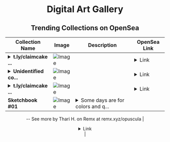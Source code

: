 <div align="center">

# Digital Art Gallery

## Trending Collections on OpenSea

| Collection Name                       | Image                                                                                     | Description                       | OpenSea Link                                                                                          |
|---------------------------------------|-------------------------------------------------------------------------------------------|-----------------------------------|--------------------------------------------------------------------------------------------------------|
| **<details><summary>t.ly/claimcake ...</summary>t.ly/claimcake - PancakeSwap V4</details>** | ![Image](https://i.seadn.io/s/raw/files/9052e9fdcde6c8115be9d4cf4bb70596.png?w=500&auto=format?w=200&auto=format) |  | <details><summary>Link</summary>[t.ly/claimcake - PancakeSwap V4](https://opensea.io/collection/t-ly-claimcake-pancakeswap-v4-1214)</details> |
| **<details><summary>Unidentified co...</summary>Unidentified contract 5d373ab3-6933-4824-8a12-0ffdd3ec67f6</details>** | ![Image](https://i.seadn.io/s/raw/files/a7555bde3b0244c1461d2db945f9d545.gif?w=500&auto=format?w=200&auto=format) |  | <details><summary>Link</summary>[Unidentified contract 5d373ab3-6933-4824-8a12-0ffdd3ec67f6](https://opensea.io/collection/unidentified-contract-5d373ab3-6933-4824-8a12-0ffd)</details> |
| **<details><summary>t.ly/claimcake ...</summary>t.ly/claimcake - PancakeSwap V4</details>** | ![Image](https://i.seadn.io/s/raw/files/9052e9fdcde6c8115be9d4cf4bb70596.png?w=500&auto=format?w=200&auto=format) |  | <details><summary>Link</summary>[t.ly/claimcake - PancakeSwap V4](https://opensea.io/collection/t-ly-claimcake-pancakeswap-v4-1213)</details> |
| **Sketchbook #01** | ![Image](https://i.seadn.io/s/raw/files/9f93a9371240e424e10ee0317b718906.jpg?w=500&auto=format?w=200&auto=format) | <details><summary>Some days are for colors and q...</summary>Some days are for colors and quiet thoughts..
--
See more by Thari H. on Remx at remx.xyz/opuscula</details> | <details><summary>Link</summary>[Sketchbook #01](https://opensea.io/collection/sketchbook-01-2)</details> |

</div>